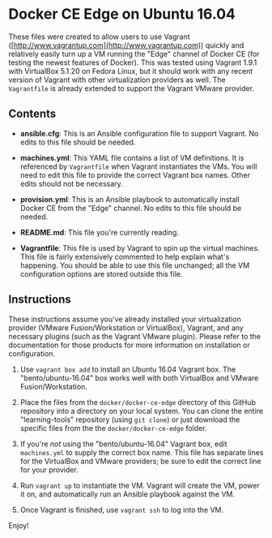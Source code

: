 # Docker CE Edge on Ubuntu 16.04

These files were created to allow users to use Vagrant ([http://www.vagrantup.com](http://www.vagrantup.com)) quickly and relatively easily turn up a VM running the "Edge" channel of Docker CE (for testing the newest features of Docker). This was tested using Vagrant 1.9.1 with VirtualBox 5.1.20 on Fedora Linux, but it should work with any recent version of Vagrant with other virtualization providers as well. The `Vagrantfile` is already extended to support the Vagrant VMware provider.

## Contents

* **ansible.cfg**: This is an Ansible configuration file to support Vagrant. No edits to this file should be needed.

* **machines.yml**: This YAML file contains a list of VM definitions. It is referenced by `Vagrantfile` when Vagrant instantiates the VMs. You will need to edit this file to provide the correct Vagrant box names. Other edits should not be necessary.

* **provision.yml**: This is an Ansible playbook to automatically install Docker CE from the "Edge" channel. No edits to this file should be needed.

* **README.md**: This file you're currently reading.

* **Vagrantfile**: This file is used by Vagrant to spin up the virtual machines. This file is fairly extensively commented to help explain what's happening. You should be able to use this file unchanged; all the VM configuration options are stored outside this file.

## Instructions

These instructions assume you've already installed your virtualization provider (VMware Fusion/Workstation or VirtualBox), Vagrant, and any necessary plugins (such as the Vagrant VMware plugin). Please refer to the documentation for those products for more information on installation or configuration.

1. Use `vagrant box add` to install an Ubuntu 16.04 Vagrant box. The "bento/ubuntu-16.04" box works well with both VirtualBox and VMware Fusion/Workstation.

2. Place the files from the `docker/docker-ce-edge` directory of this GitHub repository into a directory on your local system. You can clone the entire "learning-tools" repository (using `git clone`) or just download the specific files from the the `docker/docker-ce-edge` folder.

3. If you're _not_ using the "bento/ubuntu-16.04" Vagrant box, edit `machines.yml` to supply the correct box name. This file has separate lines for the VirtualBox and VMware providers; be sure to edit the correct line for your provider.

4. Run `vagrant up` to instantiate the VM. Vagrant will create the VM, power it on, and automatically run an Ansible playbook against the VM.

5. Once Vagrant is finished, use `vagrant ssh` to log into the VM.

Enjoy!
